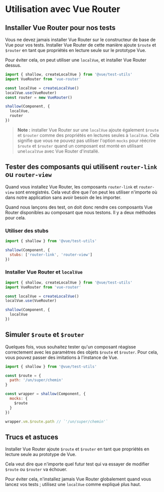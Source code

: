 # Utilisation avec Vue Router

## Installer Vue Router pour nos tests

Vous ne devez jamais installer Vue Router sur le constructeur de base de Vue pour vos tests. Installer Vue Router de cette manière ajoute `$route` et `$router` en tant que propriétés en lecture seule sur le prototype Vue.

Pour éviter cela, on peut utiliser une `localVue`, et installer Vue Router dessus.

```js
import { shallow, createLocalVue } from '@vue/test-utils'
import VueRouter from 'vue-router'

const localVue = createLocalVue()
localVue.use(VueRouter)
const router = new VueRouter()

shallow(Component, {
  localVue,
  router
})
```

> **Note :** installer Vue Router sur une `localVue` ajoute également `$route` et `$router` comme des propriétés en lectures seules à `localVue`. Cela signifie que vous ne pouvez pas utiliser l'option `mocks` pour réécrire `$route` et `$router` quand un composant est monté en utilisant une`localVue` avec Vue Router d'installé.

## Tester des composants qui utilisent `router-link` ou `router-view`

Quand vous installez Vue Router, les composants `router-link` et `router-view` sont enregistrés. Cela veut dire que l'on peut les utiliser n'importe où dans notre application sans avoir besoin de les importer.

Quand nous lançons des test, on doit donc rendre ces composants Vue Router disponibles au composant que nous testons. Il y a deux méthodes pour cela.

### Utiliser des stubs

```js
import { shallow } from '@vue/test-utils'

shallow(Component, {
  stubs: ['router-link', 'router-view']
})
```

### Installer Vue Router et `localVue`

```js
import { shallow, createLocalVue } from '@vue/test-utils'
import VueRouter from 'vue-router'

const localVue = createLocalVue()
localVue.use(VueRouter)

shallow(Component, {
  localVue
})
```

## Simuler `$route` et `$router`

Quelques fois, vous souhaitez tester qu'un composant réagisse correctement avec les paramètres des objets `$route` et `$router`. Pour cela, vous pouvez passer des imitations à l'instance de Vue.

```js
import { shallow } from '@vue/test-utils'

const $route = {
  path: '/un/super/chemin'
}

const wrapper = shallow(Component, {
  mocks: {
    $route
  }
})

wrapper.vm.$route.path // `'/un/super/chemin'`
```

## Trucs et astuces

Installer Vue Router ajoute `$route` et `$router` en tant que propriétés en lecture seule au prototype de Vue.

Cela veut dire que n'importe quel futur test qui va essayer de modifier `$route` ou `$router` va échouer.

Pour éviter cela, n'installez jamais Vue Router globalement quand vous lancez vos tests ; utilisez une `localVue` comme expliqué plus haut.

